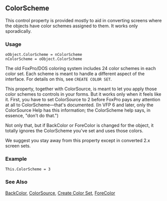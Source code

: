 ## ColorScheme

This control property is provided mostly to aid in converting screens where the objects have color schemes assigned to them. It works only sporadically.

### Usage

```foxpro
oObject.ColorScheme = nColorScheme
nColorScheme = oObject.ColorScheme
```

The old FoxPro/DOS coloring system includes 24 color schemes in each color set. Each scheme is meant to handle a different aspect of the interface. For details on this, see `CREATE COLOR SET`.

This property, together with ColorSource, is meant to let you apply those color schemes to controls in your forms. But it works only when it feels like it. First, you have to set ColorSource to 2 before FoxPro pays any attention at all to ColorScheme&mdash;that's documented. (In VFP 6 and later, only the ColorSource Help has this information; the ColorScheme help says, in essence, "don't do that.")

Not only that, but if BackColor or ForeColor is changed for the object, it totally ignores the ColorScheme you've set and uses those colors. 

We suggest you stay away from this property except in converted 2.x screen sets.

### Example

```foxpro
This.ColorScheme = 3
```
### See Also

[BackColor](s4g335.md), [ColorSource](s4g582.md), [Create Color Set](s4g106.md), [ForeColor](s4g335.md)